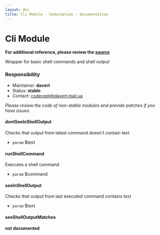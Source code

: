 ```yaml
---
layout: doc
title: Cli Module - Codeception - Documentation
---
```


# Cli Module

**For additional reference, please review the [source](https://github.com/Codeception/Codeception/tree/master/src/Codeception/Module/Cli.php)**


Wrapper for basic shell commands and shell output

### Responsibility
* Maintainer: **davert**
* Status: **stable**
* Contact: codecept@davert.mail.ua

*Please review the code of non-stable modules and provide patches if you have issues.*










































#### dontSeeInShellOutput
 
Checks that output from latest command doesn't contain text

 * `param`  $text








#### runShellCommand
 
Executes a shell command

 * `param`  $command



#### seeInShellOutput
 
Checks that output from last executed command contains text

 * `param`  $text


#### seeShellOutputMatches
__not documented__


